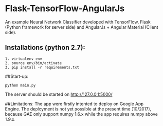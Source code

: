 # Flask-TensorFlow-AngularJs
An example Neural Network Classifier developed with TensorFlow, Flask (Python framework for server side) and AngularJs + Angular Material (Client side). 

## Installations (python 2.7):
~~~~
1. virtualenv env 
2. source env/bin/activate
3. pip install -r requirements.txt
~~~~

##Start-up:
~~~~
python main.py
~~~~

The server should be started on http://127.0.0.1:5000/

##Limitations:
The app were firstly intented to deploy on Google App Engine. The deployment is not yet possible at the present time (10/2017), because GAE only support numpy 1.6.x while the app requires numpy above 1.9.x.  
